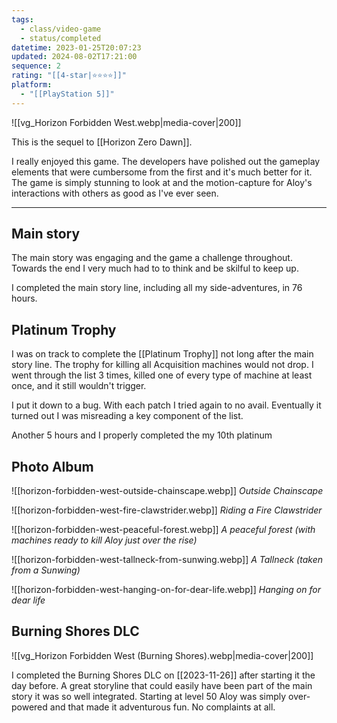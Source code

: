```yaml
---
tags:
  - class/video-game
  - status/completed
datetime: 2023-01-25T20:07:23
updated: 2024-08-02T17:21:00
sequence: 2
rating: "[[4-star|⭐️⭐️⭐️⭐️]]"
platform:
  - "[[PlayStation 5]]"
---
```

![[vg_Horizon Forbidden West.webp|media-cover|200]]

This is the sequel to [[Horizon Zero Dawn]].

I really enjoyed this game. The developers have polished out the gameplay elements that were cumbersome from the first and it's much better for it. The game is simply stunning to look at and the motion-capture for Aloy's interactions with others as good as I've ever seen.

---
## Main story
The main story was engaging and the game a challenge throughout. Towards the end I very much had to to think and be skilful to keep up. 

I completed the main story line, including all my side-adventures, in 76 hours.

## Platinum Trophy
I was on track to complete the [[Platinum Trophy]] not long after the main story line. The trophy for killing all Acquisition machines would not drop. I went through the list 3 times, killed one of every type of machine at least once, and it still wouldn't trigger.

I put it down to a bug. With each patch I tried again to no avail. Eventually it turned out I was misreading a key component of the list. 

Another 5 hours and I properly completed the my 10th platinum

## Photo Album

![[horizon-forbidden-west-outside-chainscape.webp]]
*Outside Chainscape*

![[horizon-forbidden-west-fire-clawstrider.webp]]
*Riding a Fire Clawstrider*

![[horizon-forbidden-west-peaceful-forest.webp]]
*A peaceful forest (with machines ready to kill Aloy just over the rise)*

![[horizon-forbidden-west-tallneck-from-sunwing.webp]]
*A Tallneck (taken from a Sunwing)*

![[horizon-forbidden-west-hanging-on-for-dear-life.webp]]
*Hanging on for dear life*

## Burning Shores DLC
 ![[vg_Horizon Forbidden West (Burning Shores).webp|media-cover|200]]

I completed the Burning Shores DLC on [[2023-11-26]] after starting it the day before. A great storyline that could easily have been part of the main story it was so well integrated. Starting at level 50 Aloy was simply over-powered and that made it adventurous fun. No complaints at all.